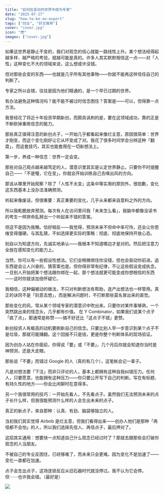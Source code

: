 ```yaml
---
title: "如何在变动的世界中成为专家"
date: "2025-07-27"
slug: "how-to-be-an-expert"
tags: ["创业", "好文推荐"]
cover: "cover.jpg"
icon: "😎"
images: ["cover.jpg"]
---
```

如果这世界是静止不变的，我们对观念的信心就能一路线性上升。某个想法经得起越多样、越严格的考验，就越可能是真的。许多人其实默默相信这一点——对「人性」这种变化不大的领域来说，这么想或许没错。



但对那些会变的东西——也就是几乎所有其他事物——你就不能再这样信任自己的判断了。



专家之所以会错，往往是因为他们精通的，是一个早已过期的世界。



有办法避免这种情况吗？能不能不被过时信念困住？答案是——可以，但得靠一点方法。



我曾经花了将近十年投资早期新创，而颇具讽刺的是，要在这领域成功，靠的正是不断砍掉重练信念的能力。



那些真正值得注意的新创点子，一开始几乎都看起来像烂主意，原因很简单：世界才刚变，而这个变化刚好让它从坏变成了对。我花了很多时间学会分辨这种「翻盘」，而这套技巧，其实也能套用在一切新想法上。



第一步，养成一种信念：世界一定会变。



那些对自己观点越来越笃定的人，潜意识里其实是认定世界静止。只要你不时提醒自己——「不是喔，它在变」，你就会开始训练自己去嗅出风的方向。



那该从哪里开始观察？除了「人性不太变」这条中等实用的原则外，很抱歉，变化这东西基本上没办法准确预测。



听起来像废话，但很重要：真正重要的变化，几乎从来都来自意料之外的方向。



所以我乾脆放弃预测。每次有人在访问里问我「未来怎么看」，我脑中都像没读书的考生一样拼命乱掰出一个听起来不错的答案。



但这不是因为我懒。恰好相反——我觉得，预测未来不但命中率可怜，还会让你思维变得僵硬。与其乱猜，不如选择更实际的策略：彻底、彻底地保持开放心态。



别自以为知道方向，先诚实地承认——我根本不知道哪边才是对的。然后把注意力全放在感知变化的能力上。



当然，你可以有一些假设性想法。它们会稍微绑住你没错，但也会驱动你前进。追东西是会让人兴奋的，猜答案也是。但你得非常有纪律，不让这些假设变成执念。
一旦别人开始把某个想法跟你绑在一起，那个想法就更可能变成你想相信的东西——这时你就该加倍怀疑它。



我相信，这种偏被动的做法，不只对判断想法有帮助，连产出想法也一样管用。真正的诀窍不是「刻意去想」，而是解决问题时，不打断那些莫名冒出来的直觉。



那些变化的风，常从某个领域专家的潜意识中吹出来。只要你对某件事够熟，一个突然跳出来的怪念头，几乎都有价值。
在 Y Combinator，如果我们说某个点子「疯了点」，那通常是称赞——搞不好还比「这点子不错」更赞。



新创投资人有极高的动机要刷新自己的信念。只要比别人早一步意识到某个点子不是垃圾，那就可能赚翻。这个回报不只是钱，更是你整个判断体系的现场验证。



因为创办人站在你面前，你得说「要」或「不要」，几个月后你就会知道你当时是神预测，还是大走眼。



那些说「不要」而错过 Google 的人（真的有几个），这笔帐会记一辈子。



凡是对想法要「下注」而非只评论的人，基本上都拥有这种自我纠错压力。任何人，只要愿意，也能拥有这种压力——你只要公开写下自己的判断。写在有标题、有持久性的地方——你会比闲聊时在意得多。



另一个我很常用的技巧：一开始先看人，不先看点子。虽然我们无法预测未来的点子长什么样，但我很能预测什么样的人会生出未来的点子。



真正的新点子，来自那种：认真、有劲、脑袋够独立的人。



当初我们其实觉得 Airbnb 是烂主意，但我们看得出来——创办人他们是那种「再怪都不会怕」的人，所以我们选择先信人、再信点子，最后押对了。



这招其实通用：想要快一点知道自己什么观念已经过时了？那就去跟那些会打破你观念的人当朋友。



不被自己的专业反困住，已经够难了，而未来只会更难。因为变化不是加速了——变化一直都在加速。



点子会生出点子，这场连锁反应从旧石器时代就没停过。我不认为它会停。
但⋯⋯也许我会错。（最好是）




![](https://prod-files-secure.s3.us-west-2.amazonaws.com/112d0858-5090-4d34-a606-b75eb8d65fd2/46476355-9cf3-4e99-9b7a-3531bc426380/1000202064.png?X-Amz-Algorithm=AWS4-HMAC-SHA256&X-Amz-Content-Sha256=UNSIGNED-PAYLOAD&X-Amz-Credential=ASIAZI2LB4662QDCINMJ%2F20250814%2Fus-west-2%2Fs3%2Faws4_request&X-Amz-Date=20250814T062121Z&X-Amz-Expires=3600&X-Amz-Security-Token=IQoJb3JpZ2luX2VjEPb%2F%2F%2F%2F%2F%2F%2F%2F%2F%2FwEaCXVzLXdlc3QtMiJGMEQCIFZAzdyTBhSV6O7xcQHpqtR738tAeP%2BY0hjPNNEczTQ1AiAdV%2FWemQ9lJMmanE02UBYoYAC0YKM%2FQoYTSun%2ByaX75Sr%2FAwg%2FEAAaDDYzNzQyMzE4MzgwNSIMlRi84fdVHYpl94HrKtwDSQ6Qw2rfv54REC4kUXB5u5xG4Y0vL4bLSB2J8TJFLIcnEDyZTrfhBSFHCxKZwjCrmVwgDEzv%2F9BIumo2JjlgHNN5V%2B%2BMMQWXmnCHz5wdJ6XXGV6p1PQJnCVu3ye1ZW3D6J%2BO5PL9EQj%2FUse7YpvClpvhYmg11qs5M8CA6fXWCG%2BPjN1AtzEh17znGNYHN3UXv7hm1nfW3s1ZdABMOuPUnwZbchrO1c%2F3%2F1aeCsenexkPJl6S2t85Qh4BqJ1w3NRQgZp2Mlabtpr4oKJjRJhSjg9lqTjJMNBHOIwh3KN%2F6GxqJm3XaowH4gfKBrGkBUZByMNSAoLHXampvlSH0hfTbxFLO8Q2G9izGSTerfQE%2Bc%2Ffix1t5iDFvr8jEYIlr6BuqAyeLEdy6Tfa9v%2B9kBEEPCPYnY4cuxcmEDYB51Bb6YygJSQW%2FxLS7UyYpBWWwmkork97%2FnwTU1Jyb0v41mhbAXnimmvJrwoz6hVXyXGlKKt1OTDEck6U%2FgwfmQ6hFRpAuSVsRJIve6gX7ZNJ8j6XKNg0PrJhl8G%2BttZi4NtUtDpjkvN7mvwVpSFkvmxZu20OxFMQkQtypc7%2BOkKlcfJordCZ2LMWRfmfmpek3okE0wbMjZxlomIePIsdN%2Fow2e31xAY6pgF8h9kf3Do90KEVR%2Bi72elA1KDvi1cVxtkqcd2LKdKPpTAvda1dKfgYs9f4y9ispXJjBQXuCAoiLxUaJ%2BSxp4fdWDL2u0jKY4uIGq%2BCUUfVXRqAYi2Af6X5WIKPz4H28i4i5%2B3y7NE1jxrD25%2BUKyYPmWUkBDT9RHGT%2BjD8u2JpC5h%2BaAMozqJ%2BgKY2aUvcVE0f5FeGFZOuGihHbIa%2FxTY5REHu5%2FI7&X-Amz-Signature=c972d0df30f3812858fd442c0cb2738c52db57b63dd9005c9cd775babfbf21b7&X-Amz-SignedHeaders=host&x-amz-checksum-mode=ENABLED&x-id=GetObject)

